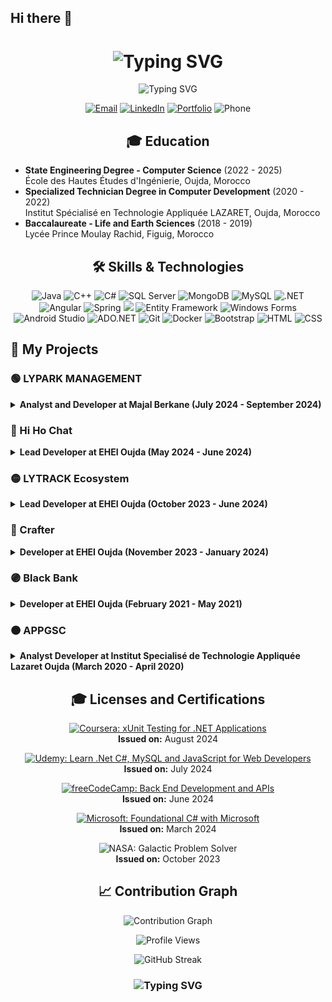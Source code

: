 ## Hi there 👋

<!--
**Eqwack/Eqwack** is a ✨ _special_ ✨ repository because its `README.md` (this file) appears on your GitHub profile.

Here are some ideas to get you started:

- 🔭 I’m currently working on ...
- 🌱 I’m currently learning ...
- 👯 I’m looking to collaborate on ...
- 🤔 I’m looking for help with ...
- 💬 Ask me about ...
- 📫 How to reach me: ...
- 😄 Pronouns: ...
- ⚡ Fun fact: ...
-->
<h1 align="center">
  <img src="https://readme-typing-svg.herokuapp.com?font=Fira+Code&size=30&duration=3000&pause=1000&color=2E9EF7&center=true&vCenter=true&width=435&lines=Hi+there!+👋;I'm+AZIZ+Aymane;Welcome+to+my+GitHub!" alt="Typing SVG" />
</h1>

<p align="center">
  <img src="https://readme-typing-svg.herokuapp.com?font=Fira+Code&pause=1000&color=27A4F7&center=true&vCenter=true&width=435&lines=Full+Stack+Engineer;.NET+%26+Angular+Developper;Always+Learning%2C+Always+Growing" alt="Typing SVG" />
</p>

<p align="center">
  <a href="mailto:aymenaziz1234g@gmail.com"><img src="https://img.shields.io/badge/Email-D14836?style=for-the-badge&logo=gmail&logoColor=white" alt="Email"></a>
  <a href="https://www.linkedin.com/in/aziz77"><img src="https://img.shields.io/badge/LinkedIn-0077B5?style=for-the-badge&logo=linkedin&logoColor=white" alt="LinkedIn"></a>
  <a href="https://mohammedkadi.vercel.app/"><img src="https://img.shields.io/badge/Portfolio-000000?style=for-the-badge&logo=About.me&logoColor=white" alt="Portfolio"></a>
  <img src="https://img.shields.io/badge/Phone-+212682826899-green?style=for-the-badge" alt="Phone">
</p>

<!-- <p align="center">
  <img src="https://github-readme-stats.vercel.app/api?username=kadimohammed&show_icons=true&theme=radical" alt="Mohammed's GitHub Stats" />
</p> -->

<h2 align="center">🎓 Education</h2>

- **State Engineering Degree - Computer Science** (2022 - 2025)  
  École des Hautes Études d'Ingénierie, Oujda, Morocco
- **Specialized Technician Degree in Computer Development** (2020 - 2022)  
  Institut Spécialisé en Technologie Appliquée LAZARET, Oujda, Morocco
- **Baccalaureate - Life and Earth Sciences** (2018 - 2019)  
  Lycée Prince Moulay Rachid, Figuig, Morocco


<h2 align="center">🛠️ Skills & Technologies</h2>

<p align="center">
  <!-- Langages de Programmation -->
 
  <img src="https://img.shields.io/badge/Java-ED8B00?style=for-the-badge&logo=java&logoColor=white" alt="Java">
  <img src="https://img.shields.io/badge/C%2B%2B-00599C?style=for-the-badge&logo=c%2B%2B&logoColor=white" alt="C++">
   <img src="https://img.shields.io/badge/C%23-239120?style=for-the-badge&logo=csharp&logoColor=white" alt="C#">
  <!-- Bases de Données -->
  <img src="https://img.shields.io/badge/SQL%20Server-CC2927?style=for-the-badge&logo=microsoft%20sql%20server&logoColor=white" alt="SQL Server">
  <img src="https://img.shields.io/badge/MongoDB-47A248?style=for-the-badge&logo=mongodb&logoColor=white" alt="MongoDB">
  <img src="https://img.shields.io/badge/MySQL-4479A1?style=for-the-badge&logo=mysql&logoColor=white" alt="MySQL">
  
  <!-- Frameworks -->
  <img src="https://img.shields.io/badge/.NET-512BD4?style=for-the-badge&logo=dotnet&logoColor=white" alt=".NET">
  <img src="https://img.shields.io/badge/Angular-DD0031?style=for-the-badge&logo=angular&logoColor=white" alt="Angular">
  <img src="https://img.shields.io/badge/Spring-6DB33F?style=for-the-badge&logo=spring&logoColor=white" alt="Spring">
  <img src="https://img.shields.io/youtube/comments/:videoId">
  <img src="https://img.shields.io/badge/Entity%20Framework-86B8AB?style=for-the-badge&logo=entity-framework&logoColor=white" alt="Entity Framework">
  <img src="https://img.shields.io/badge/Windows%20Forms-5E5E5E?style=for-the-badge&logo=windows&logoColor=white" alt="Windows Forms">
  <img src="https://img.shields.io/badge/Android%20Studio-3DDC84?style=for-the-badge&logo=android-studio&logoColor=white" alt="Android Studio">
  <img src="https://img.shields.io/badge/ADO.NET-9B1D20?style=for-the-badge&logo=microsoft&logoColor=white" alt="ADO.NET">
  
  <!-- Outils et autres -->
  <img src="https://img.shields.io/badge/Git-F05032?style=for-the-badge&logo=git&logoColor=white" alt="Git">
  <img src="https://img.shields.io/badge/Docker-2496ED?style=for-the-badge&logo=docker&logoColor=white" alt="Docker">
  <img src="https://img.shields.io/badge/Bootstrap-563D7C?style=for-the-badge&logo=bootstrap&logoColor=white" alt="Bootstrap">
  <img src="https://img.shields.io/badge/HTML5-E34F26?style=for-the-badge&logo=html5&logoColor=white" alt="HTML">
  <img src="https://img.shields.io/badge/CSS3-1572B6?style=for-the-badge&logo=css3&logoColor=white" alt="CSS">
</p>



## 📂 My Projects

### 🟢 LYPARK MANAGEMENT
<details>
  <summary><strong>Analyst and Developer at Majal Berkane (July 2024 - September 2024)</strong></summary>
  **Technologies:** **Angular, ASP.NET Core, Entity Framework Core**  
  Web application for parking management with location mapping, admin dashboard, and zone management.
</details>

### 🔵 Hi Ho Chat
<details>
  <summary><strong>Lead Developer at EHEI Oujda (May 2024 - June 2024)</strong></summary>
  Technologies: .NET 8, Windows Forms, Sockets, Entity Framework Core  
  Real-time messaging app with TCP sockets, UDP audio calls, and user profile management.
</details>

### 🟡 LYTRACK Ecosystem
<details>
  <summary><strong>Lead Developer at EHEI Oujda (October 2023 - June 2024)</strong></summary>
  Technologies: Java (Android), ASP.NET Core, Entity Framework Core  
  Integrated transportation management system with multiple apps for real-time tracking, subscription validation, and bus management.
</details>

### 🔴 Crafter
<details>
  <summary><strong>Developer at EHEI Oujda (November 2023 - January 2024)</strong></summary>
  Technologies: Jakarta EE, MySQL, JavaScript
  Online vehicle sales platform with listing, real-time messaging, and responsive design.
</details>

### 🟣 Black Bank
<details>
  <summary><strong>Developer at EHEI Oujda (February 2021 - May 2021)</strong></summary>
  Technologies: Qt Creator, C++  
  Banking system with secure authentication, account management, and automated processes.
</details>

### 🟤 APPGSC
<details>
  <summary><strong>Analyst Developer at Institut Specialisé de Technologie Appliquée Lazaret Oujda (March 2020 - April 2020)</strong></summary>
  Technologies: C#, Windows Forms, SQL Server, ADO.NET, Crystal Reports
  Order management system with client-server architecture and advanced reporting.
</details>





<h2 align="center">🎓 Licenses and Certifications</h2>

<p align="center">
  <a href="https://www.coursera.org/account/accomplishments/verify/X7OAARNNS1TN?utm_source=link&utm_medium=certificate&utm_content=cert_image&utm_campaign=pdf_header_button&utm_product=course">
    <img src="https://img.shields.io/badge/Coursera-xUnit%20Testing%20for%20.NET%20Applications-brightgreen?style=for-the-badge" alt="Coursera: xUnit Testing for .NET Applications">
  </a>
  <br>  
  <strong>Issued on:</strong> August 2024
</p>

<p align="center">
  <a href="https://www.udemy.com/certificate/UC-5a1a2965-f342-4f7c-9820-d3da70dd5094/">
    <img src="https://img.shields.io/badge/Udemy-Learn%20.Net%20C%23%2C%20MySQL%20and%20JavaScript%20for%20Web%20Developers-blue?style=for-the-badge" alt="Udemy: Learn .Net C#, MySQL and JavaScript for Web Developers">
  </a>
  <br>
  <strong>Issued on:</strong> July 2024
</p>

<p align="center">
  <a href="https://www.freecodecamp.org/certification/fcccfba1758-e307-448f-9d9e-e2eb39919718/back-end-development-and-apis">
    <img src="https://img.shields.io/badge/freeCodeCamp-Back%20End%20Development%20and%20APIs-orange?style=for-the-badge" alt="freeCodeCamp: Back End Development and APIs">
  </a>
  <br>
  <strong>Issued on:</strong> June 2024
</p>

<p align="center">
  <a href="https://www.freecodecamp.org/certification/fcccfba1758-e307-448f-9d9e-e2eb39919718/foundational-c-sharp-with-microsoft">
    <img src="https://img.shields.io/badge/Microsoft-Foundational%20C%23%20with%20Microsoft-0078D4?style=for-the-badge" alt="Microsoft: Foundational C# with Microsoft">
  </a>
  <br>
  <strong>Issued on:</strong> March 2024
</p>

<p align="center">
  <img src="https://img.shields.io/badge/NASA-Galactic%20Problem%20Solver-darkblue?style=for-the-badge" alt="NASA: Galactic Problem Solver">
  <br>
  <strong>Issued on:</strong> October 2023
</p>



<h2 align="center">📈 Contribution Graph</h2>

<p align="center">
  <img src="https://github-readme-activity-graph.vercel.app/graph?username=aymaneaziz&theme=react-dark" alt="Contribution Graph" />
</p>

<p align="center">
  <img src="https://komarev.com/ghpvc/?username=aymaneaziz&color=blueviolet&style=flat-square" alt="Profile Views" />
</p>


<p align="center">
  <img src="https://github-readme-streak-stats.herokuapp.com/?user=aymaneaziz&theme=radical" alt="GitHub Streak" />
</p>

<h3 align="center">
  <img src="https://readme-typing-svg.herokuapp.com?font=Fira+Code&pause=1000&color=27A4F7&center=true&vCenter=true&width=435&lines=Always+learning%2C+always+growing.;Thank+you+for+visiting!" alt="Typing SVG" />
</h3>

